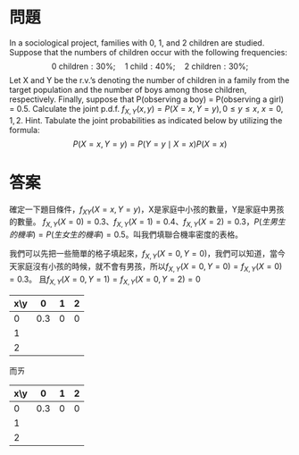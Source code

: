 # 問題
In a sociological project, families with 0, 1, and 2 children are studied.
Suppose that the numbers of children occur with the following frequencies:
$$
\text{0 children}:30\%;\quad\text{1 child}:40\%;\quad\text{2 children}:30\%;
$$
Let X and Y be the r.v.’s denoting the number of children in a family from the
target population and the number of boys among those children, respectively.
Finally, suppose that P(observing a boy) = P(observing a girl) = 0.5.
Calculate the joint p.d.f. $f_{X,Y}(x, y) = P(X = x, Y = y), 0 ≤ y ≤ x$, $x = 0, 1, 2$.
Hint. Tabulate the joint probabilities as indicated below by utilizing the
formula:
$$
P(X=x,Y=y)=P(Y=y\mid X=x)P(X=x)
$$

# 答案

確定一下題目條件，$f_{XY}(X=x,Y=y)$，X是家庭中小孩的數量，Y是家庭中男孩的數量。
$f_{X,Y}(X=0)=0.3$、$f_{X,Y}(X=1)=0.4$、$f_{X,Y}(X=2)=0.3$，$P(生男生的機率)=P(生女生的機率)=0.5$。叫我們填聯合機率密度的表格。

我們可以先把一些簡單的格子填起來，$f_{X,Y}(X=0,Y=0)$，我們可以知道，當今天家庭沒有小孩的時候，就不會有男孩，所以$f_{X,Y}(X=0,Y=0)=f_{X,Y}(X=0)=0.3$。
且$f_{X,Y}(X=0,Y=1)=f_{X,Y}(X=0,Y=2)=0$

| x\y | 0   | 1   | 2   |
| --- | --- | --- | --- |
| 0   | 0.3 | 0   | 0   |
| 1   |     |     |     |
| 2   |     |     |     |
而ㄞ

| x\y | 0   | 1   | 2   |
| --- | --- | --- | --- |
| 0   | 0.3 | 0   | 0   |
| 1   |     |     |     |
| 2   |     |     |     |
